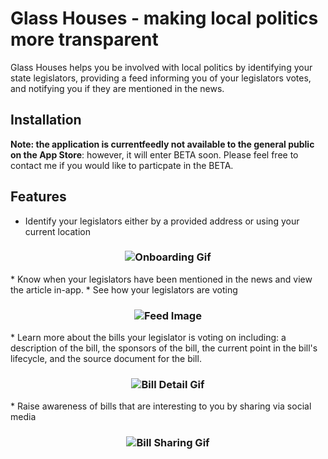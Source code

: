 # Glass Houses - making local politics more transparent

Glass Houses helps you be involved with local politics by identifying your state legislators, providing a feed informing you of your legislators votes, and notifying you if they are mentioned in the news.

Installation
------------
**Note: the application is currentfeedly not available to the general public on the App Store**: however, it will enter BETA soon. Please feel free to contact me if you would like to particpate in the BETA. 

Features
------------
* Identify your legislators either by a provided address or using your current location 
<h3 align="center">
  <img src="../screenShots/screenshots/onboarding.gif" alt="Onboarding Gif" />
</h3>
* Know when your legislators have been mentioned in the news and view the article in-app.
* See how your legislators are voting
<h3 align="center">
  <img src="../screenShots/screenshots/feed_small.jpg" alt="Feed Image" />
</h3>
* Learn more about the bills your legislator is voting on including: a description of the bill, the sponsors of the bill, the current point in the bill's lifecycle, and the source document for the bill.
<h3 align="center">
  <img src="../screenShots/screenshots/detail.gif" alt="Bill Detail Gif" />
</h3>
* Raise awareness of bills that are interesting to you by sharing via social media
<h3 align="center">
  <img src="../screenShots/screenshots/share.gif" alt="Bill Sharing Gif" />
</h3>
